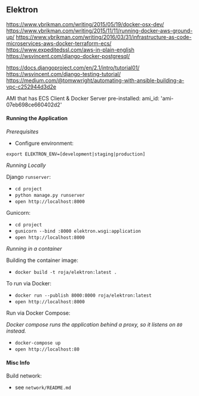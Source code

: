 
## Elektron

https://www.ybrikman.com/writing/2015/05/19/docker-osx-dev/
https://www.ybrikman.com/writing/2015/11/11/running-docker-aws-ground-up/
https://www.ybrikman.com/writing/2016/03/31/infrastructure-as-code-microservices-aws-docker-terraform-ecs/
https://www.expeditedssl.com/aws-in-plain-english
https://wsvincent.com/django-docker-postgresql/

https://docs.djangoproject.com/en/2.1/intro/tutorial01/
https://wsvincent.com/django-testing-tutorial/
https://medium.com/@tomwwright/automating-with-ansible-building-a-vpc-c252944d3d2e


AMI that has ECS Client & Docker Server pre-installed:
ami_id: 'ami-07eb698ce660402d2'

#### Running the Application

*Prerequisites*

* Configure environment:

`export ELEKTRON_ENV=[development|staging|production]`

*Running Locally*

Django `runserver`:

* `cd project`
* `python manage.py runserver`
* `open http://localhost:8000`

Gunicorn:

* `cd project`
* `gunicorn --bind :8000 elektron.wsgi:application`
* `open http://localhost:8000`

*Running in a container*

Building the container image:

* `docker build -t roja/elektron:latest .`

To run via Docker:

* `docker run --publish 8000:8000 roja/elektron:latest`
* `open http://localhost:8000`

Run via Docker Compose:

_Docker compose runs the application behind a proxy, so it listens on `80` instead._

* `docker-compose up`
* `open http://localhost:80`

#### Misc Info

Build network:

* see `network/README.md`
